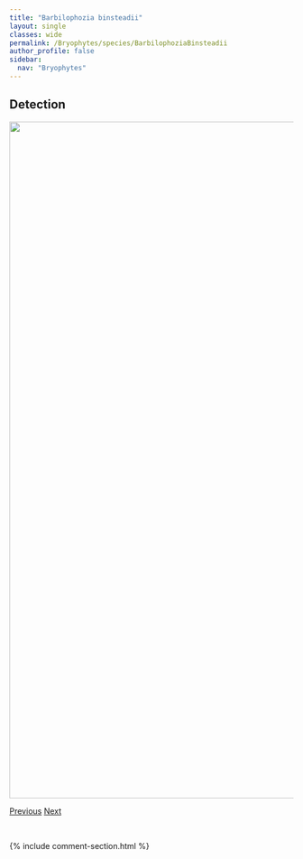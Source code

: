 ```yaml
---
title: "Barbilophozia binsteadii"
layout: single
classes: wide
permalink: /Bryophytes/species/BarbilophoziaBinsteadii
author_profile: false
sidebar:
  nav: "Bryophytes"
---
```


<h2>Detection</h2>

<a href="https://drive.google.com/uc?export=view&id=1rTcHfn1itElLAZhMrp0el1yP7SNYDpJF">
<img src="https://drive.google.com/uc?export=view&id=1rTcHfn1itElLAZhMrp0el1yP7SNYDpJF" height = "1200" width = "800">
</a>


<a href="/DevelopmentWebsite/Bryophytes/species/PlatygyriumRepens" class="pagination--pager" title="Platygyrium repens">Previous</a> <a href="/DevelopmentWebsite/Bryophytes/species/EncalyptaAlpina" class="pagination--pager" title="Encalypta alpina">Next</a>

<p>&nbsp;</p>

{% include comment-section.html %}

